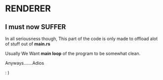 # RENDERER

## I must now SUFFER
In all seriousness though, This part of the code is only 
made to offload alot of stuff out of **main.rs** 

Usually We Want **main loop** of the program to be somewhat clean.

Anyways.......Adios 

\: )
